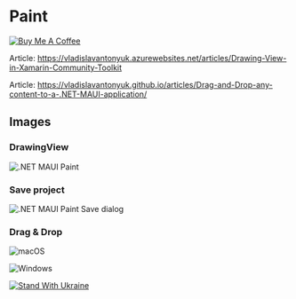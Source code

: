 # Paint

[![Buy Me A Coffee](https://ik.imagekit.io/VladislavAntonyuk/vladislavantonyuk/misc/bmc-button.png)](https://www.buymeacoffee.com/vlad.antonyuk)

Article: https://vladislavantonyuk.azurewebsites.net/articles/Drawing-View-in-Xamarin-Community-Toolkit

Article: https://vladislavantonyuk.github.io/articles/Drag-and-Drop-any-content-to-a-.NET-MAUI-application/

## Images

### DrawingView

![.NET MAUI Paint](https://ik.imagekit.io/VladislavAntonyuk/vladislavantonyuk/articles/7/paint-dotnet.png)

### Save project

![.NET MAUI Paint Save dialog](https://user-images.githubusercontent.com/33021114/175909254-61b17272-0823-45d2-b602-e41fbb89117f.png)

### Drag & Drop

![macOS](https://ik.imagekit.io/VladislavAntonyuk/vladislavantonyuk/articles/38/logo.gif)

![Windows](https://ik.imagekit.io/VladislavAntonyuk/vladislavantonyuk/articles/38/drag-drop-windows.gif)

[![Stand With Ukraine](https://img.shields.io/badge/made_in-ukraine-ffd700.svg?labelColor=0057b7)](https://stand-with-ukraine.pp.ua)